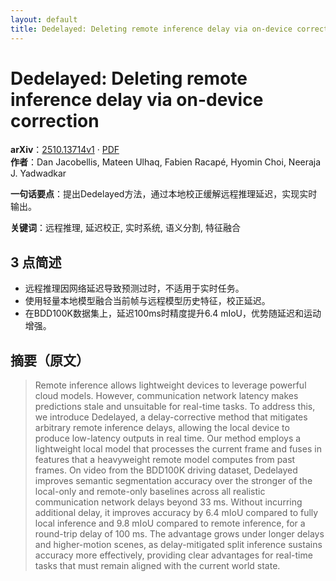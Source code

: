 ```yaml
---
layout: default
title: Dedelayed: Deleting remote inference delay via on-device correction
---
```


# Dedelayed: Deleting remote inference delay via on-device correction
**arXiv**：[2510.13714v1](https://arxiv.org/abs/2510.13714) · [PDF](https://arxiv.org/pdf/2510.13714.pdf)  
**作者**：Dan Jacobellis, Mateen Ulhaq, Fabien Racapé, Hyomin Choi, Neeraja J. Yadwadkar  

**一句话要点**：提出Dedelayed方法，通过本地校正缓解远程推理延迟，实现实时输出。

**关键词**：远程推理, 延迟校正, 实时系统, 语义分割, 特征融合

## 3 点简述
- 远程推理因网络延迟导致预测过时，不适用于实时任务。
- 使用轻量本地模型融合当前帧与远程模型历史特征，校正延迟。
- 在BDD100K数据集上，延迟100ms时精度提升6.4 mIoU，优势随延迟和运动增强。

## 摘要（原文）

> Remote inference allows lightweight devices to leverage powerful cloud
> models. However, communication network latency makes predictions stale and
> unsuitable for real-time tasks. To address this, we introduce Dedelayed, a
> delay-corrective method that mitigates arbitrary remote inference delays,
> allowing the local device to produce low-latency outputs in real time. Our
> method employs a lightweight local model that processes the current frame and
> fuses in features that a heavyweight remote model computes from past frames. On
> video from the BDD100K driving dataset, Dedelayed improves semantic
> segmentation accuracy over the stronger of the local-only and remote-only
> baselines across all realistic communication network delays beyond 33 ms.
> Without incurring additional delay, it improves accuracy by 6.4 mIoU compared
> to fully local inference and 9.8 mIoU compared to remote inference, for a
> round-trip delay of 100 ms. The advantage grows under longer delays and
> higher-motion scenes, as delay-mitigated split inference sustains accuracy more
> effectively, providing clear advantages for real-time tasks that must remain
> aligned with the current world state.

